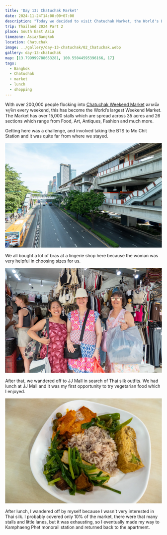 ```yaml
---
title: 'Day 13: Chatuchak Market'
date: 2024-11-24T14:00:00+07:00
description: "Today we decided to visit Chatuchak Market, the World's Largest Weekend Market."
trip: Thailand 2024 Part 2
place: South East Asia
timezone: Asia/Bangkok
location: Chatuchak
image: ../gallery/day-13-chatuchak/02_Chatuchak.webp
gallery: day-13-chatuchak
map: [13.799999788653281, 100.55044595396166, 17]
tags:
  - Bangkok
  - Chatuchak
  - market
  - lunch
  - shopping
---
```


With over 200,000 people flocking into [Chatuchak Weekend Market](https://www.chatuchakmarket.org) ตลาดนัดจตุจักร every weekend, this has become the World’s largest Weekend Market. The Market has over 15,000 stalls which are spread across 35 acres and 26 sections which range from Food, Art, Antiques, Fashion and much more.

Getting here was a challenge, and involved taking the BTS to Mo Chit Station and it was quite far from where we stayed.

![Mo Chit](../gallery/day-13-chatuchak/03_Chatuchak.webp)

We all bought a lot of bras at a lingerie shop here because the woman was very helpful in choosing sizes for us.

![Bra shopping](../gallery/day-13-chatuchak/06_Group.webp)

After that, we wandered off to JJ Mall in search of Thai silk outfits. We had lunch at JJ Mall and it was my first opportunity to try vegetarian food which I enjoyed.

![Lunch](../gallery/day-13-chatuchak/07_Lunch.webp)

After lunch, I wandered off by myself because I wasn't very interested in Thai silk. I probably covered only 10% of the market, there were that many stalls and little lanes, but it was exhausting, so I eventually made my way to Kamphaeng Phet monorail station and returned back to the apartment.
